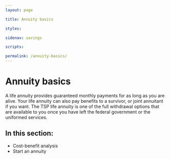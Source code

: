 ```yaml
---
layout: page

title: Annuity basics

styles:

sidenav: savings

scripts:

permalink: /annuity-basics/
---
```


# Annuity basics

A life annuity provides guaranteed monthly payments for as long as you are alive. Your life annuity can also pay benefits to a survivor, or joint annuitant if you want. The TSP life annuity is one of the full withdrawal options that are available to you once you have left the federal government or the uniformed services.

## In this section:

+ Cost-benefit analysis
+ Start an annuity

<!-- CONTENT END -->
